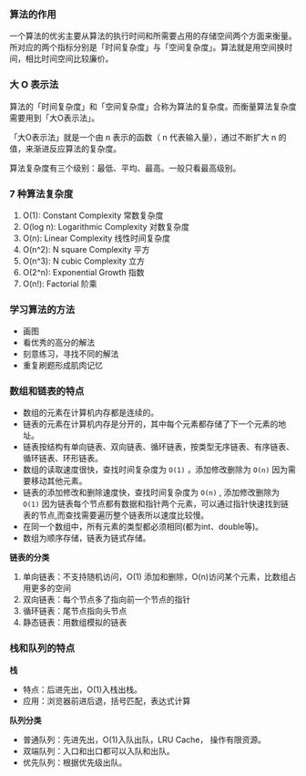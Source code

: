 ### 算法的作用

一个算法的优劣主要从算法的执行时间和所需要占用的存储空间两个方面来衡量。所对应的两个指标分别是「时间复杂度」与「空间复杂度」。算法就是用空间换时间，相比时间空间比较廉价。

### 大 O 表示法

算法的「时间复杂度」和「空间复杂度」合称为算法的复杂度。而衡量算法复杂度需要用到「大O表示法」。

「大O表示法」就是一个由 n 表示的函数（ n 代表输入量），通过不断扩大 n 的值，来渐进反应算法的复杂度。

算法复杂度有三个级别：最低、平均、最高。一般只看最高级别。

### 7 种算法复杂度

1. O(1): Constant Complexity 常数复杂度
2. O(log n): Logarithmic Complexity 对数复杂度 
3. O(n): Linear Complexity 线性时间复杂度 
4. O(n^2): N square Complexity 平方
5. O(n^3): N cubic Complexity 立方
6. O(2^n): Exponential Growth 指数
7. O(n!): Factorial 阶乘

### 学习算法的方法

- 画图
- 看优秀的高分的解法
- 刻意练习，寻找不同的解法
- 重复刷题形成肌肉记忆

### 数组和链表的特点

- 数组的元素在计算机内存都是连续的。
- 链表的元素在计算机内存是分开的，其中每个元素都存储了下一个元素的地址。
- 链表按结构有单向链表、双向链表、循环链表，按类型无序链表、有序链表、循环链表、环形链表。
- 数组的读取速度很快，查找时间复杂度为 `O(1)` ，添加修改删除为 `O(n)` 因为需要移动其他元素。
- 链表的添加修改和删除速度快，查找时间复杂度为 `O(n)` , 添加修改删除为 `O(1)` 因为链表每个节点都有数据和指针两个元素，可以通过指针快速找到链表的节点,而查找需要遍历整个链表所以速度比较慢。
- 在同一个数组中，所有元素的类型都必须相同(都为int、double等)。
- 数组为顺序存储，链表为链式存储。

**链表的分类**

1. 单向链表：不支持随机访问，O(1) 添加和删除，O(n)访问某个元素，比数组占用更多的空间
2. 双向链表：每个节点多了指向前一个节点的指针
3. 循环链表：尾节点指向头节点
4. 静态链表：用数组模拟的链表

### 栈和队列的特点

**栈**

- 特点：后进先出，O(1)入栈出栈。
- 应用：浏览器前进后退，括号匹配，表达式计算

**队列分类**

- 普通队列：先进先出，O(1)入队出队，LRU Cache， 操作有限资源。
- 双端队列：入口和出口都可以入队和出队。
- 优先队列：根据优先级出队。



